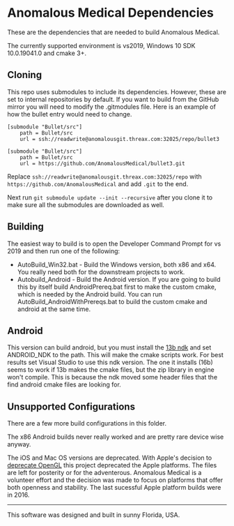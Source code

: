 # Anomalous Medical Dependencies
These are the dependencies that are needed to build Anomalous Medical.

The currently supported environment is vs2019, Windows 10 SDK 10.0.19041.0 and cmake 3+.

## Cloning
This repo uses submodules to include its dependencies. However, these are set to internal repositories by default. If you want to build from the GitHub mirror you will need to modify the .gitmodules file. Here is an example of how the bullet entry would need to change.
```
[submodule "Bullet/src"]
	path = Bullet/src
	url = ssh://readwrite@anomalousgit.threax.com:32025/repo/bullet3
```

```
[submodule "Bullet/src"]
	path = Bullet/src
	url = https://github.com/AnomalousMedical/bullet3.git
```

Replace `ssh://readwrite@anomalousgit.threax.com:32025/repo` with `https://github.com/AnomalousMedical` and add `.git` to the end.

Next run `git submodule update --init --recursive` after you clone it to make sure all the submodules are downloaded as well.

## Building
The easiest way to build is to open the Developer Command Prompt for vs 2019 and then run one of the following:
 * AutoBuild_Win32.bat - Build the Windows version, both x86 and x64. You really need both for the downstream projects to work.
 * Autobuild_Android - Build the Android version. If you are going to build this by itself build AndroidPrereq.bat first to make the custom cmake, which is needed by the Android build.
 You can run AutoBuild_AndroidWithPrereqs.bat to build the custom cmake and android at the same time.

## Android
This version can build android, but you must install the [13b ndk](https://developer.android.com/ndk/downloads/older_releases) and set ANDROID_NDK to the path. This will make the cmake scripts work. For best results set Visual Studio to use this ndk version. The one it installs (16b) seems to work if 13b makes the cmake files, but the zip library in engine won't compile. This is because the ndk moved some header files that the find android cmake files are looking for.

## Unsupported Configurations
There are a few more build configurations in this folder.

The x86 Android builds never really worked and are pretty rare device wise anyway.

The iOS and Mac OS versions are deprecated. With Apple's decision to [deprecate OpenGL](https://developer.apple.com/macos/whats-new/) this project deprecated the Apple platforms. The files are left for posterity or for the adventerous. Anomalous Medical is a volunteer effort and the decision was made to focus on platforms that offer both openness and stability. The last sucessful Apple platform builds were in 2016.

----------------------------------------------------------

This software was designed and built in sunny Florida, USA.